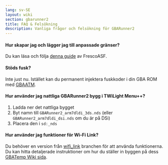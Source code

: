 ```yaml
---
lang: sv-SE
layout: wiki
section: gbarunner2
title: FAQ & Felsökning
description: Vanliga frågor och felsökning för GBARunner2
---
```


#### Hur skapar jag och lägger jag till anpassade gränser?

Du kan läsa och följa [denna guide](https://docs.google.com/document/d/1owjiW-1fHEbokrkK2ZuPFjR2-N9s1dXCCAM3ghWRtxk/edit?usp=sharing) av FrescoASF.

#### Stöds fusk?

Inte just nu. Istället kan du permanent injektera fuskkoder i din GBA ROM med [GBAATM](https://gbatemp.net/threads/gba-auto-trainer-maker-gbaatm.99334/).

#### Hur använder jag nattliga GBARunner2 bygg i TWiLight Menu++?

1. Ladda ner det nattliga bygget
1. Byt namn till `GBARunner2_arm7dldi_3ds.nds` (eller `GBARunner2_arm7dldi_dsi.nds` om du är på DSi)
1. Placera den i `sd:_nds`

#### Hur använder jag funktioner för Wi-Fi Link?

Du behöver en version från [wifi_link](https://github.com/Gericom/GBARunner2/tree/wifi_link) branchen för att använda funktionerna. Du kan hitta detaljerade instruktioner om hur du ställer in byggen på dess [GBATemp Wiki sida](https://wiki.gbatemp.net/wiki/GBARunner2/Link).
